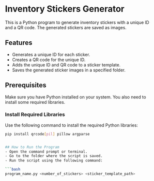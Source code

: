 # Inventory Stickers Generator
This is a Python program to generate inventory stickers with a unique ID and a QR code. The generated stickers are saved as images.

## Features
- Generates a unique ID for each sticker.
- Creates a QR code for the unique ID.
- Adds the unique ID and QR code to a sticker template.
- Saves the generated sticker images in a specified folder.

## Prerequisites
Make sure you have Python installed on your system. You also need to install some required libraries.

### Install Required Libraries

Use the following command to install the required Python libraries:

```bash
pip install qrcode[pil] pillow argparse


## How to Run the Program
- Open the command prompt or terminal.
- Go to the folder where the script is saved.
- Run the script using the following command:

```bash
program_name.py <number_of_stickers> <sticker_template_path>
